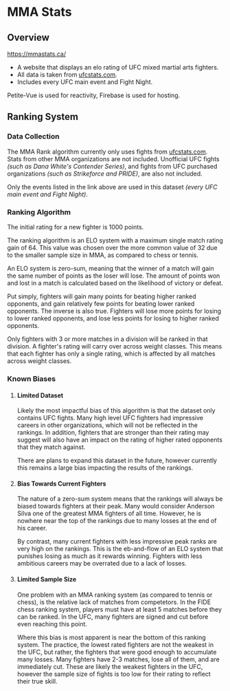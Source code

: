 # MMA Stats

## Overview
https://mmastats.ca/

- A website that displays an elo rating of UFC mixed martial arts fighters.  
- All data is taken from [ufcstats.com](http://www.ufcstats.com/statistics/events/completed).
- Includes every UFC main event and Fight Night.

Petite-Vue is used for reactivity, Firebase is used for hosting.

## Ranking System

### Data Collection

The MMA Rank algorithm currently only uses fights from [ufcstats.com](http://www.ufcstats.com/statistics/events/completed). Stats from other MMA organizations are not included. Unofficial UFC fights <i>(such as Dana White's Contender Series)</i>, and fights from UFC purchased organizations <i>(such as Strikeforce and PRIDE)</i>, are also not included.

Only the events listed in the link above are used in this dataset <i>(every UFC main event and Fight Night)</i>.

### Ranking Algorithm

The initial rating for a new fighter is 1000 points.

The ranking algorithm is an ELO system with a maximum single match rating gain of 64. This value was chosen over the more common value of 32 due to the smaller sample size in MMA, as compared to chess or tennis.
    
An ELO system is zero-sum, meaning that the winner of a match will gain the same number of points as the loser will lose. The amount of points won and lost in a match is calculated based on the likelihood of victory or defeat. 

Put simply, fighters will gain many points for beating higher ranked opponents, and gain relatively few points for beating lower ranked opponents. The inverse is also true. Fighters will lose more points for losing to lower ranked opponents, and lose less points for losing to 
higher ranked opponents.

Only fighters with 3 or more matches in a division will be ranked in that division. A fighter's rating will carry over across weight classes. This means that each fighter has only a single rating, which is affected by all matches across weight classes. 

### Known Biases

1. #### Limited Dataset

    Likely the most impactful bias of this algorithm is that the dataset only contains UFC fights. Many high level UFC fighters had impressive careers in other organizations, which will not be reflected in the rankings. In addition, fighters that are stronger than their rating may suggest will also have an impact on the rating of higher rated opponents that they match against. 

    There are plans to expand this dataset in the future, however currently this remains a large bias impacting the results of the rankings.

2. #### Bias Towards Current Fighters

    The nature of a zero-sum system means that the rankings will always be biased towards fighters at their peak. Many would consider Anderson Silva one of the greatest MMA fighters of all time. However, he is nowhere near the top of the rankings due to many losses at the end of his career.
            
    By contrast, many current fighters with less impressive peak ranks are very high on the rankings. This is the eb-and-flow of an ELO system that punishes losing as much as it rewards winning. Fighters with less ambitious careers may be overrated due to a lack of losses.

3. #### Limited Sample Size

    One problem with an MMA ranking system (as compared to tennis or chess), is the relative lack of matches from competetors. In the FIDE chess ranking system, players must have at least 5 matches before they can be ranked. In the UFC, many fighters are signed and cut before even reaching this point.
            
    Where this bias is most apparent is near the bottom of this ranking system. The practice, the lowest rated fighters are not the weakest in the UFC, but rather, the fighters that were good enough to accumulate many losses. Many fighters have 2-3 matches, lose all of them, and are immediately cut. These are likely the weakest fighters in the UFC, however the sample size of fights is too low for their rating to reflect their true skill. 
        








        